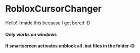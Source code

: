 # RobloxCursorChanger

Hello!
I made this because I got bored :D

<h4>Only works on windows</h4>
<h4>If smartscreen activates unblock all .bat files in the folder :D</h4>
